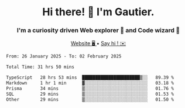 <h1 align="center">Hi there! 👋 I'm Gautier.</h1>
<h3 align="center">I'm a curiosity driven Web explorer 🚀 and Code wizard 🧙</h3>

<p align="center">
  <a href="https://xisabla.github.io/">Website 🖥️ </a> •
  <a href="mailto:xisabla.dev@gmail.com">Say hi ! ✉️</a>
</p>

<!--START_SECTION:waka-->

```txt
From: 26 January 2025 - To: 02 February 2025

Total Time: 31 hrs 50 mins

TypeScript   28 hrs 53 mins  ██████████████████████▒░░   89.39 %
Markdown     1 hr 1 min      ▓░░░░░░░░░░░░░░░░░░░░░░░░   03.18 %
Prisma       34 mins         ▒░░░░░░░░░░░░░░░░░░░░░░░░   01.76 %
SQL          29 mins         ▒░░░░░░░░░░░░░░░░░░░░░░░░   01.53 %
Other        29 mins         ▒░░░░░░░░░░░░░░░░░░░░░░░░   01.50 %
```

<!--END_SECTION:waka-->
